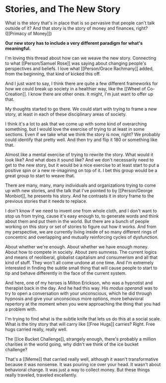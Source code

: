 # Stories, and The New Story

What is the story that's in place that is so pervasive that people can't talk outside of it? And that story is the story of money and finances, right? ([[Primacy of Money]])

**Our new story has to include a very different paradigm for what's meaningful.**

I'm loving this thread about how can we weave the new story. Connecting to what [[Person/Samuel Rose]] was saying about changing people's perspectives and beliefs. I love what [[Person/Grace Rachmany]] added, from the beginning, that kind of kicked this off.

And I just want to say, I think there are quite a few different frameworks for how we could break up society in a healthier way, like the [[Wheel of Co-Creation]]. I know there are other ones. It might, I'm just want to offer up that.

My thoughts started to go there. We could start with trying to frame a new story, at least in each of these disciplinary areas of society.

I think it's a lot to ask that we come up with some kind of overarching something, but I would love the exercise of trying to at least in some sections. Even if we take what we think the story is now, right? We probably could identify that pretty well. And then try and flip it 180 or something like that.

Almost like a mental exercise of trying to rewrite the story. What would it look like? And what does it sound like? And we don't necessarily need to get to the new story, but it would be a nice exercise to at least start to put a positive spin or a new re-imagining on top of it. I bet this group would be a great group to start to weave that.

There are many, many, many individuals and organizations trying to come up with new stories, and the talk that I've pointed to by [[Person/George Monbiot]], he presents his story. And he contrasts it in story frame to the previous stories that it needs to replace.

I don't know if we need to invent one from whole cloth, and I don't want to stop us from trying, cause it's easy enough to, to generate words and think about them and put them in the world. But there are a bunch of people working on this story or set of stories to figure out how it works. And from my perspective, we are currently living inside of so many different rings of concentric and overlapping and mutually reinforcing cycles of dysfunction.

About whether we're enough. About whether we have enough money. About how to compete in society. About zero sumness. The current logics and means of neoliberal, globalist capitalism and consumerism and all that kind of stuff. They won't all come undone at one time. And I'm extremely interested in finding the subtle small thing that will cause people to start to tip and behave differently in the face of the current system.

And here, one of my heroes is Milton Erickson, who was a hypnotist and therapist back in the day. And he had this way.  His _modus operandi_ was to try to open a conversation with your unconscious, which he did through hypnosis and give your unconscious more options, more behavioral repertory at the moment when you were approaching the thing that you had a problem with.

I'm trying to find what is the subtle knife that lets us do this at a social scale. What is the tiny story that will carry like [[Free Hugs]] carries? Right. Free hugs carried really, really well.

The [[Ice Bucket Challenge]], strangely enough, there's probably a million charities in the world going, why didn't we think of the ice bucket challenge?

That's a [[Meme]] that carried really well, although it wasn't transformative because it was nonsense. It was pouring ice over your head. It wasn't about behavioral change. It was just a way to collect money. But these things really traveled, traveled excellently.